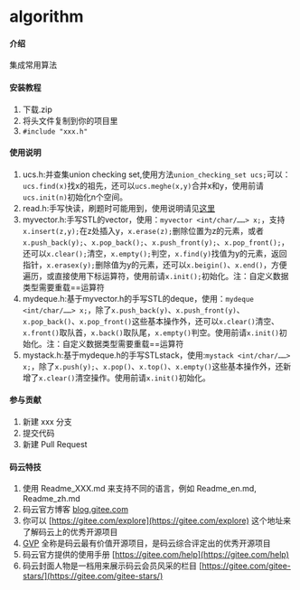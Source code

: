 # algorithm

#### 介绍
集成常用算法

#### 安装教程

1.  下载.zip
2.  将头文件复制到你的项目里
3.  `#include "xxx.h"`

#### 使用说明

1. ucs.h:并查集union checking set,使用方法`union_checking_set ucs;`可以：`ucs.find(x)`找x的祖先，还可以`ucs.meghe(x,y)`合并x和y，使用前请`ucs.init(n)`初始化n个空间。
2. read.h:手写快读，刷题时可能用到，使用说明请见[这里](https://www.luogu.com.cn/blog/eason66-blog/shou-xie-kuai-du-c)
3. myvector.h:手写STL的vector，使用：`myvector <int/char/……> x;`，支持`x.insert(z,y);`在z处插入y，`x.erase(z);`删除位置为z的元素，或者`x.push_back(y);`、`x.pop_back();`、`x.push_front(y);`、`x.pop_front();`，还可以`x.clear();`清空，`x.empty();`判空，`x.find(y)`找值为y的元素，返回指针，`x.erasex(y);`删除值为y的元素，还可以`x.beigin()`、`x.end()`，方便遍历，或直接使用下标运算符，使用前请`x.init();`初始化。注：自定义数据类型需要重载==运算符
4. mydeque.h:基于myvector.h的手写STL的deque，使用：`mydeque <int/char/……> x;`，除了`x.push_back(y)`、`x.push_front(y)`、`x.pop_back()`、`x.pop_front()`这些基本操作外，还可以`x.clear()`清空、`x.front()`取队首，`x.back()`取队尾，`x.empty()`判空。使用前请`x.init()`初始化。注：自定义数据类型需要重载==运算符
5. mystack.h:基于mydeque.h的手写STLstack，使用:`mystack <int/char/……> x;`，除了`x.push(y);`、`x.pop()`、`x.top()`、`x.empty()`这些基本操作外，还新增了`x.clear()`清空操作。使用前请`x.init()`初始化。

#### 参与贡献

1.  新建 xxx 分支
2.  提交代码
3.  新建 Pull Request


#### 码云特技

1.  使用 Readme\_XXX.md 来支持不同的语言，例如 Readme\_en.md, Readme\_zh.md
2.  码云官方博客 [blog.gitee.com](https://blog.gitee.com)
3.  你可以 [https://gitee.com/explore](https://gitee.com/explore) 这个地址来了解码云上的优秀开源项目
4.  [GVP](https://gitee.com/gvp) 全称是码云最有价值开源项目，是码云综合评定出的优秀开源项目
5.  码云官方提供的使用手册 [https://gitee.com/help](https://gitee.com/help)
6.  码云封面人物是一档用来展示码云会员风采的栏目 [https://gitee.com/gitee-stars/](https://gitee.com/gitee-stars/)
